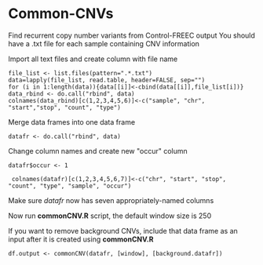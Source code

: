 # Common-CNVs
Find recurrent copy number variants from Control-FREEC output
You should have a .txt file for each sample containing CNV information

Import all text files and create column with file name

  ```
  file_list <- list.files(pattern=".*.txt")
  data=lapply(file_list, read.table, header=FALSE, sep="")
  for (i in 1:length(data)){data[[i]]<-cbind(data[[i]],file_list[i])}
  data_rbind <- do.call("rbind", data) 
  colnames(data_rbind)[c(1,2,3,4,5,6)]<-c("sample", "chr", "start","stop", "count", "type")
```
Merge data frames into one data frame

  `datafr <- do.call("rbind", data)`

Change column names and create new "occur" column

  `datafr$occur <- 1`
  
 ` colnames(datafr)[c(1,2,3,4,5,6,7)]<-c("chr", "start", "stop", "count", "type", "sample", "occur")`

Make sure *datafr* now has seven appropriately-named columns

Now run **commonCNV.R** script, the default window size is 250

If you want to remove background CNVs, include that data frame as an input after it is created using **commonCNV.R**

  `df.output <- commonCNV(datafr, [window], [background.datafr])`
